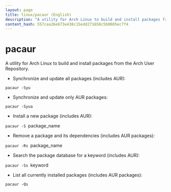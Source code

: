 ```yaml
---
layout: page
title: linux/pacaur (English)
description: "A utility for Arch Linux to build and install packages from the Arch User Repository."
content_hash: 557caa26e673e438c15edd271658c5b0085ec7f4
---
```

# pacaur

A utility for Arch Linux to build and install packages from the Arch User Repository.

- Synchronize and update all packages (includes AUR):

`pacaur -Syu`

- Synchronize and update only AUR packages:

`pacaur -Syua`

- Install a new package (includes AUR):

`pacaur -S `<span class="tldr-var badge badge-pill bg-dark-lm bg-white-dm text-white-lm text-dark-dm font-weight-bold">package_name</span>

- Remove a package and its dependencies (includes AUR packages):

`pacaur -Rs `<span class="tldr-var badge badge-pill bg-dark-lm bg-white-dm text-white-lm text-dark-dm font-weight-bold">package_name</span>

- Search the package database for a keyword (includes AUR):

`pacaur -Ss `<span class="tldr-var badge badge-pill bg-dark-lm bg-white-dm text-white-lm text-dark-dm font-weight-bold">keyword</span>

- List all currently installed packages (includes AUR packages):

`pacaur -Qs`
